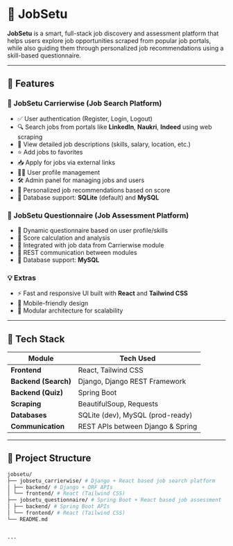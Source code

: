 # 💼 JobSetu

**JobSetu** is a smart, full-stack job discovery and assessment platform that helps users explore job opportunities scraped from popular job portals, while also guiding them through personalized job recommendations using a skill-based questionnaire.

---


## 🚀 Features

### 🎯 JobSetu Carrierwise (Job Search Platform)
- ✅ User authentication (Register, Login, Logout)
- 🔍 Search jobs from portals like **LinkedIn**, **Naukri**, **Indeed** using web scraping
- 💼 View detailed job descriptions (skills, salary, location, etc.)
- ⭐ Add jobs to favorites
- 📥 Apply for jobs via external links
- 🧑‍💼 User profile management
- 🛠️ Admin panel for managing jobs and users
- 🎯 Personalized job recommendations based on score
- 💾 Database support: **SQLite** (default) and **MySQL**

### 🧠 JobSetu Questionnaire (Job Assessment Platform)
- 🧾 Dynamic questionnaire based on user profile/skills
- 🧮 Score calculation and analysis
- 🔗 Integrated with job data from Carrierwise module
- 💬 REST communication between modules
-  💾 Database support: **MySQL**

### 💡 Extras
- ⚡ Fast and responsive UI built with **React** and **Tailwind CSS**
- 📱 Mobile-friendly design
- 🔗 Modular architecture for scalability

---

## 🔧 Tech Stack

| Module               | Tech Used                           |
|----------------------|-------------------------------------|
| **Frontend**         | React, Tailwind CSS                 |
| **Backend (Search)** | Django, Django REST Framework       |
| **Backend (Quiz)**   | Spring Boot                         |
| **Scraping**         | BeautifulSoup, Requests             |
| **Databases**        | SQLite (dev), MySQL (prod-ready)    |
| **Communication**    | REST APIs between Django & Spring   |

---

## 🧱 Project Structure
```bash
jobsetu/
├── jobsetu_carrierwise/ # Django + React based job search platform
│ ├── backend/ # Django + DRF APIs
│ └── frontend/ # React (Tailwind CSS)
├── jobsetu_questionnaire/ # Spring Boot + React based job assessment
│ ├── backend/ # Spring Boot APIs
│ └── frontend/ # React (Tailwind CSS)
└── README.md


---

